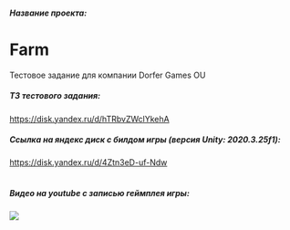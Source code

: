 ##### Название проекта: 
# Farm
Тестовое задание для компании Dorfer Games OU
##### ТЗ тестового задания:
<https://disk.yandex.ru/d/hTRbvZWclYkehA>
<br/>
##### Ссылка на яндекс диск с билдом игры (версия Unity: 2020.3.25f1):
<https://disk.yandex.ru/d/4Ztn3eD-uf-Ndw>
<br/>
<br/>
##### Видео на youtube с записью геймплея игры:
[![](http://img.youtube.com/vi/E6gJyDuKTJs/0.jpg)](https://youtu.be/E6gJyDuKTJs)
<br/>